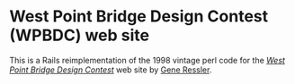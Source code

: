 # West Point Bridge Design Contest (WPBDC) web site

This is a Rails reimplementation of the 1998 vintage perl code for
the [*West Point Bridge Design Contest*](http://bridgecontest.usma.edu) web site
by [Gene Ressler](http://www.eecs.usma.edu). 
